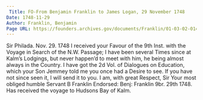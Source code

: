 ```yaml
---
 Title: FO-From Benjamin Franklin to James Logan, 29 November 1748
Date: 1748-11-29
Author: Franklin, Benjamin
Page URL: https://founders.archives.gov/documents/Franklin/01-03-02-0141
---
```


Sir
Philada. Nov. 29. 1748
I received your Favour of the 9th Inst. with the Voyage in Search of the N.W. Passage; I have been several Times since at Kalm’s Lodgings, but never happen’d to meet with him, he being almost always in the Country. I have got the 2d Vol. of Dialogues on Education, which your Son Jemmey told me you once had a Desire to see. If you have not since seen it, I will send it to you. I am, with great Respect, Sir Your most obliged humble Servant
B Franklin
 Endorsed: Benj: Franklin 9br. 29th 1748. Has received the voyage to Hudsons Bay of Kalm.
